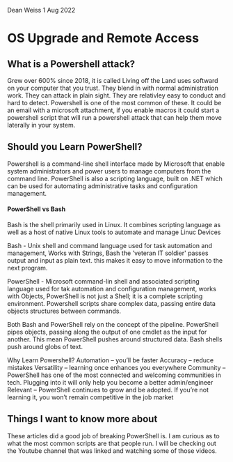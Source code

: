 Dean Weiss
1 Aug 2022

# OS Upgrade and Remote Access

## What is a Powershell attack?
Grew over 600% since 2018, it is called Living off the Land uses softward on your computer that you trust.
  They blend in with normal administration work. They can attack in plain sight.
  They are relativley easy to conduct and hard to detect.
  Powershell is one of the most common of these. It could be an email with a microsoft attachment, if you enable macros it could start a powershell script that will run  a powershell attack that can help them move laterally in your system.
  
  ## Should you Learn PowerShell?
  
  Powershell is a command-line shell interface made by Microsoft that enable system administrators and power users to manage computers from the command line. PowerShell is also a scripting language, built on .NET which can be used for automating administrative tasks and configuration management.
  
  
  #### PowerShell vs Bash
  
  Bash is the shell primarily used in Linux. It combines scripting language as well as a host of native Linux tools to automate and manage Linuc Devices
  
  Bash - Unix shell and command language used for task automation and management, Works with Strings, Bash the 'veteran IT soldier' passes output and input as plain text. this makes it easy to move information to the next program.
  
  PowerShell - Microsoft command-lin shell and associated scripting language used for tak automation and configuration management, works with Objects, PowerShell is not just a Shell; it is a complete scripting environment. Powershell scripts share complex data, passing entire data objects structures between commands.
  
  Both Bash and PowerShell rely on the concept of the pipeline. PowerShell pipes objects, passing along the output of one cmdlet as the input for another. This mean PowerShell pushes around structured data. Bash shells push around globs of text.
 
 Why Learn Powershell?
  Automation – you’ll be faster
  Accuracy – reduce mistakes
  Versatility – learning once enhances you everywhere
  Community – PowerShell has one of the most connected and welcoming communities in tech. Plugging into it will only help you become a better admin/engineer
  Relevant – PowerShell continues to grow and be adopted. If you’re not learning it, you won’t remain competitive in the job market
 
## Things I want to know more about
These articles did a good job of breaking PowerShell is. I am curious as to what the most common scripts are that people run. I will be checking out the Youtube channel that was linked and watching some of those videos.
